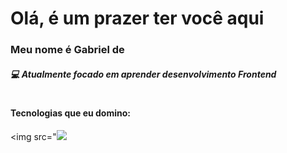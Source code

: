 # Olá, é um prazer ter você aqui

### Meu nome é Gabriel de 

##### 💻 Atualmente focado em aprender desenvolvimento Frontend
#
#### Tecnologias que eu domino: 

<img src="<img src="https://cdn.jsdelivr.net/gh/devicons/devicon/icons/nodejs/nodejs-original.svg" />
